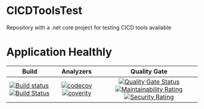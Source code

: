 # CICDToolsTest
Repository with a .net core project for testing CICD tools available 

# Application Healthly

Build    | Analyzers     | Quality Gate
-------- | :------------:| :------------: 
[![Build status](https://ci.appveyor.com/api/projects/status/anwad54j2a0t95yo/branch/master?svg=true)](https://ci.appveyor.com/project/rsmivb/cicdtoolstest/branch/master) [![Build Status](https://travis-ci.org/rsmivb/CICDToolsTest.svg?branch=master)](https://travis-ci.org/rsmivb/CICDToolsTest) | [![codecov](https://codecov.io/gh/rsmivb/cicdtoolstest/branch/master/graph/badge.svg)](https://codecov.io/gh/rsmivb/cicdtoolstest) [![coverity](https://scan.coverity.com/projects/18697/badge.svg)](https://scan.coverity.com/projects/rsmivb-cicdtoolstest) | [![Quality Gate Status](https://sonarcloud.io/api/project_badges/measure?project=rsmivb_CICDTools&metric=alert_status)](https://sonarcloud.io/dashboard?id=rsmivb_CICDTools) [![Maintainability Rating](https://sonarcloud.io/api/project_badges/measure?project=rsmivb_LotteryApp&metric=sqale_rating)](https://sonarcloud.io/dashboard?id=rsmivb_CICDTools) [![Security Rating](https://sonarcloud.io/api/project_badges/measure?project=rsmivb_LotteryApp&metric=security_rating)](https://sonarcloud.io/dashboard?id=rsmivb_CICDTools)
